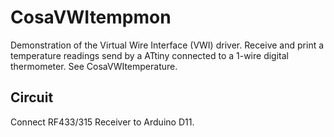 CosaVWItempmon
===============
Demonstration of the Virtual Wire Interface (VWI) driver. Receive and
print a temperature readings send by a ATtiny connected to a 1-wire
digital thermometer. See CosaVWItemperature.

Circuit
-------
Connect RF433/315 Receiver to Arduino D11.


